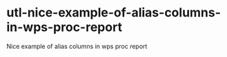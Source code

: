 # utl-nice-example-of-alias-columns-in-wps-proc-report
Nice example of alias columns in wps proc report
